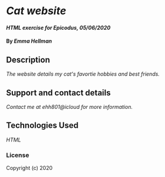 # _Cat website_

#### _HTML exercise for Epicodus, 05/06/2020_

#### By _**Emma Hellman**_

## Description

_The website details my cat's favortie hobbies and best friends._


## Support and contact details

_Contact me at ehh801@icloud for more information._

## Technologies Used

_HTML_

### License

Copyright (c) 2020